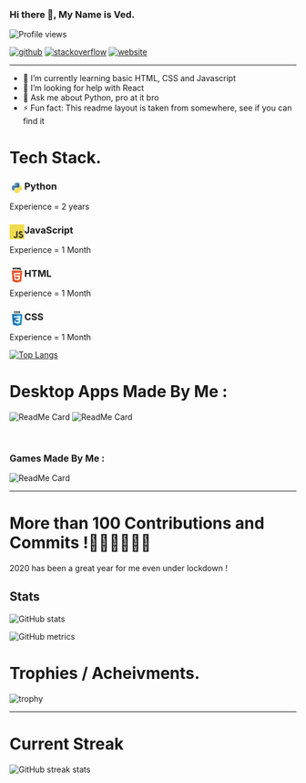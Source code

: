 <!-- markdownlint-disable-file -->

### Hi there 👋, My Name is Ved.

![Profile views](https://gpvc.arturio.dev/Ved-programmer)


<a href="https://github.com/Ved-programmer"><img src='https://cdn.jsdelivr.net/npm/simple-icons@3.0.1/icons/github.svg' alt='github' height='20'></a>
<a href="https://stackoverflow.com/users/14334440/ved-rathi"><img src='https://cdn.jsdelivr.net/npm/simple-icons@3.0.1/icons/stackoverflow.svg' alt='stackoverflow' height='20'></a> 
<a href="https://Ved-programmer.github.io/Ved-programmer"><img src='https://cdn.jsdelivr.net/npm/simple-icons@3.0.1/icons/icloud.svg' alt='website' height='20'></a> 

---

- 🌱 I’m currently learning basic HTML, CSS and Javascript
- 🤔 I’m looking for help with React
- 💬 Ask me about Python, pro at it bro
- ⚡ Fun fact: This readme layout is taken from somewhere, see if you can find it

# Tech Stack.

### <img align="left" alt="Python" width="26px" src="icons/python.png" /> Python
Experience = 2 years
### <img align="left" alt="JavaScript" width="26px" src="icons/javascript.png" /> JavaScript
Experience = 1 Month
### <img align="left" alt="HTML5" width="26px" src="icons/html.png" /> HTML
Experience = 1 Month
### <img align="left" alt="CSS3" width="26px" src="icons/css.png" /> CSS
Experience = 1 Month

[![Top Langs](https://github-readme-stats.vercel.app/api/top-langs/?username=Ved-programmer)](https://github.com/anuraghazra/github-readme-stats)

# Desktop Apps Made By Me :

![ReadMe Card](https://github-readme-stats.vercel.app/api/pin/?username=Ved-programmer&repo=Login-System)
![ReadMe Card](https://github-readme-stats.vercel.app/api/pin/?username=Ved-programmer&repo=Numerical-Base-Converter)

<br />

### Games Made By Me : 


![ReadMe Card](https://github-readme-stats.vercel.app/api/pin/?username=Ved-programmer&repo=TypingPro)


---

# More than 100 Contributions and Commits !🥳🎊🎉🎊🎉🥳

2020 has been a great year for me even under lockdown !


## Stats

![GitHub stats](https://github-readme-stats.vercel.app/api?username=Ved-programmer&show_icons=true&count_private=true)  

![GitHub metrics](https://metrics.lecoq.io/Ved-programmer)


<!-- ## How much time I spend in Coding Per Week ?
![Ved-programmer's wakatime stats](https://github-readme-stats.vercel.app/api/wakatime?username=Ved-programmer) -->


# Trophies / Acheivments.

![trophy](https://github-profile-trophy.vercel.app/?username=Ved-programmer)

---
# Current Streak
![GitHub streak stats](https://github-readme-streak-stats.herokuapp.com/?user=Ved-programmer)  
